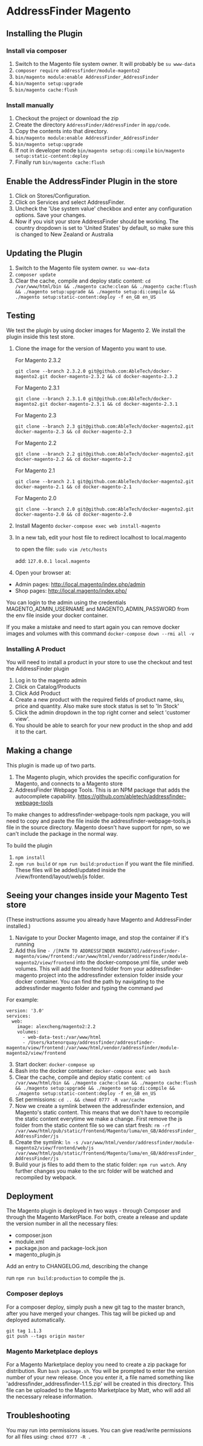 # AddressFinder Magento

## Installing the Plugin

### Install via composer

1. Switch to the Magento file system owner. It will probably be `su www-data`
2. `composer require addressfinder/module-magento2`
3. `bin/magento module:enable AddressFinder_AddressFinder`
4. `bin/magento setup:upgrade`
5. `bin/magento cache:flush`

### Install manually

1. Checkout the project or download the zip
2. Create the directory ```AddressFinder/AddressFinder``` in ```app/code```.
3. Copy the contents into that directory.
4. `bin/magento module:enable AddressFinder_AddressFinder`
5. `bin/magento setup:upgrade`
6. If not in developer mode
   `bin/magento setup:di:compile`
   `bin/magento setup:static-content:deploy`
7. Finally run
   `bin/magento cache:flush`

## Enable the AddressFinder Plugin in the store

1. Click on Stores/Configuration.
2. Click on Services and select AddressFinder.
3. Uncheck the 'Use system value' checkbox and enter any configuration options. Save your changes.
3. Now if you visit your store AddressFinder should be working. The country dropdown is set to 'United States' by default, so make sure this is changed to New Zealand or Australia

## Updating the Plugin

1. Switch to the Magento file system owner. `su www-data`
2. `composer update`
3. Clear the cache, compile and deploy static content: `cd /var/www/html/bin && ./magento cache:clean && ./magento cache:flush && ./magento setup:upgrade && ./magento setup:di:compile && ./magento setup:static-content:deploy -f en_GB en_US`

## Testing

We test the plugin by using docker images for Magento 2. We install the plugin inside this test store.

1. Clone the image for the version of Magento you want to use.

    For Magento 2.3.2

   `git clone --branch 2.3.2.0 git@github.com:AbleTech/docker-magento2.git docker-magento-2.3.2 && cd docker-magento-2.3.2`

      For Magento 2.3.1

   `git clone --branch 2.3.1.0 git@github.com:AbleTech/docker-magento2.git docker-magento-2.3.1 && cd docker-magento-2.3.1`

      For Magento 2.3

   `git clone --branch 2.3 git@github.com:AbleTech/docker-magento2.git docker-magento-2.3 && cd docker-magento-2.3`

      For Magento 2.2

   `git clone --branch 2.2 git@github.com:AbleTech/docker-magento2.git docker-magento-2.2 && cd docker-magento-2.2`

      For Magento 2.1

   `git clone --branch 2.1 git@github.com:AbleTech/docker-magento2.git docker-magento-2.1 && cd docker-magento-2.1`

      For Magento 2.0

   `git clone --branch 2.0 git@github.com:AbleTech/docker-magento2.git docker-magento-2.0 && cd docker-magento-2.0`

2. Install Magento
 `docker-compose exec web install-magento`

3. In a new tab, edit your host file to redirect localhost to local.magento

   to open the file: `sudo vim /etc/hosts`

   add: `127.0.0.1 local.magento`

4. Open your browser at:

  * Admin pages: http://local.magento/index.php/admin
  * Shop pages: http://local.magento/index.php/

  You can login to the admin using the credentials MAGENTO_ADMIN_USERNAME and MAGENTO_ADMIN_PASSWORD from the env file inside your docker container.


If you make a mistake and need to start again you can remove docker images and volumes with this command `docker-compose down --rmi all -v`

### Installing A Product

You will need to install a product in your store to use the checkout and test the AddressFinder plugin

1. Log in to the magento admin
2. Click on Catalog/Products
3. Click Add Product
4. Create a new product with the required fields of product name, sku, price and quantity. Also make sure stock status is set to 'In Stock'
5. Click the admin dropdown in the top right corner and select 'customer view'.
6. You should be able to search for your new product in the shop and add it to the cart.


## Making a change

This plugin is made up of two parts.
1. The Magento plugin, which provides the specific configuration for Magento, and connects to a Magento store
2. AddressFinder Webpage Tools. This is an NPM package that adds the autocomplete capability. https://github.com/abletech/addressfinder-webpage-tools

To make changes to addressfinder-webpage-tools npm package, you will need to copy and paste the file inside the addressfinder-webpage-tools.js file in the source directory. Magento doesn't have support for npm, so we can't include the package in the normal way.

To build the plugin
1. `npm install`
2. `npm run build` or `npm run build:production` if you want the file minified. These files will be added/updated inside the /view/frontend/layout/web/js folder.


## Seeing your changes inside your Magento Test store

(These instructions assume you already have Magento and AddressFinder installed.)

1. Navigate to your Docker Magento image, and stop the container if it's running
2. Add this line `- /[PATH TO ADDRESSFINDER MAGENTO]/addressfinder-magento/view/frontend:/var/www/html/vendor/addressfinder/module-magento2/view/frontend` into the docker-compose.yml file, under web volumes. This will add the frontend folder from your addressfinder-magento project into the addressfinder extension folder inside your docker container. You can find the path by navigating to the addressfinder magento folder and typing the command `pwd`

For example:

```
version: '3.0'
services:
  web:
    image: alexcheng/magento2:2.2
    volumes:
      - web-data-test:/var/www/html
      - /Users/katenorquay/addressfinder/addressfinder-magento/view/frontend:/var/www/html/vendor/addressfinder/module-magento2/view/frontend
```

3. Start docker: `docker-compose up`
4. Bash into the docker container: `docker-compose exec web bash`
5. Clear the cache, compile and deploy static content: `cd /var/www/html/bin && ./magento cache:clean && ./magento cache:flush && ./magento setup:upgrade && ./magento setup:di:compile && ./magento setup:static-content:deploy -f en_GB en_US`
6. Set permissions: `cd .. && chmod 0777 -R var/cache`
7. Now we create a symlink between the addressfinder extension, and Magento's static content. This means that we don't have to recompile the
static content everytime we make a change. First remove the js folder from the static content file so we can start fresh:
`rm -rf /var/www/html/pub/static/frontend/Magento/luma/en_GB/AddressFinder_AddressFinder/js`
8. Create the symlink: `ln -s /var/www/html/vendor/addressfinder/module-magento2/view/frontend/web/js /var/www/html/pub/static/frontend/Magento/luma/en_GB/AddressFinder_AddressFinder/js`
9. Build your js files to add them to the static folder: `npm run watch`. Any further changes you make to the src folder will be watched and recompiled by webpack.

## Deployment

The Magento plugin is deployed in two ways - through Composer and through the Magento MarketPlace. For both, create a release and update the version number in all the necessary files:
- composer.json
- module.xml
- package.json and package-lock.json
- magento_plugin.js

Add an entry to CHANGELOG.md, describing the change

run `npm run build:production` to compile the js.

### Composer deploys

For a composer deploy, simply push a new git tag to the master branch, after you have merged your changes. This tag will be picked up and deployed automatically.

```
git tag 1.1.3
git push --tags origin master
```

### Magento Marketplace deploys

For a Magento Marketplace deploy you need to create a zip package for distribution. Run `bash package.sh`. You will be prompted to enter the version
number of your new release. Once you enter it, a file named something like 'addressfinder_addressfinder-1.1.5.zip' will be created in this directory.
This file can be uploaded to the Magento Marketplace by Matt, who will add all the necessary release information.


## Troubleshooting

You may run into permissions issues. You can give read/write permissions for all files using: `chmod 0777 -R .`
